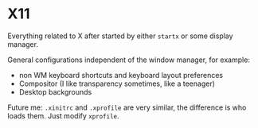 # X11
Everything related to X after started by either `startx` or some display manager.

General configurations independent of the window manager, for example:
- non WM keyboard shortcuts and keyboard layout preferences
- Compositor (I like transparency sometimes, like a teenager)
- Desktop backgrounds

Future me: `.xinitrc` and `.xprofile` are very similar, the difference is who loads them. Just modify `xprofile`.

